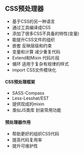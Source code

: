 ## CSS预处理器

* 基于CSS的另一种语言
* 通过工具编译成CSS
* 添加了很多CSS不具备的特性(变量)
* 能提升CSS文件的组织
* 嵌套 反映层级和约束
* 变量和计算 减少重复代码
* Extend和Mixin 代码片段
* 循环 适用于复杂有规律的样式
* import CSS文件模块化

#### CSS预处理框架

* SASS-Compass
* Less-Lesshat/EST
* 提供现成的mixin
* 类似JS类库 封装常用功能

#### 预处理器作用

* 帮助更好的组织CSS代码
* 提高代码复用率
* 提升可维护性